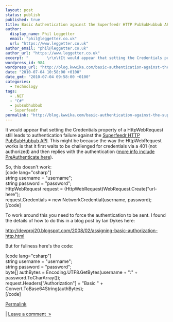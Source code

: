 ```yaml
---
layout: post
status: publish
published: true
title: Basic Authentication against the Superfeedr HTTP PubSubHubbub API using a .NET HttpWebRequest
author:
  display_name: Phil Leggetter
  email: "phil@leggetter.co.uk"
  url: "https://www.leggetter.co.uk"
author_email: "phil@leggetter.co.uk"
author_url: "https://www.leggetter.co.uk"
excerpt: "        \r\n\tIt would appear that setting the Credentials property of a HttpWebRequest still leads to authentication failure against the Superfeedr HTTP PubSubHubbub API. This might be because the way the HttpWebRequest works is that it first waits to be..."
wordpress_id: 984
wordpress_url: "http://blog.kwwika.com/basic-authentication-against-the-superfeedr-h"
date: "2010-07-04 10:58:00 +0100"
date_gmt: "2010-07-04 09:58:00 +0100"
categories:
  - Technology
tags:
  - .NET
  - "C#"
  - pubsubhubbub
  - Superfeedr
permalink: "http://blog.kwwika.com/basic-authentication-against-the-superfeedr-h"
---
```


<p>It would appear that setting the Credentials property of a HttpWebRequest still leads to authentication failure against the <a href="http://superfeedr.com/documentation#pubsubhubbub">Superfeedr HTTP PubSubHubbub API</a>. This might be because the way the HttpWebRequest works is that it first waits to be challenged for credentials via a 401 (not authorized) and then replies with the authentication (<a href="http://www.west-wind.com/weblog/posts/243915.aspx">more info include PreAuthenticate here</a>).</p>
<p>So, this doesn't work:<br />
[code lang="csharp"]<br />
string username = &quot;username&quot;;<br />
string password = &quot;password&quot;;<br />
HttpWebRequest request = (HttpWebRequest)WebRequest.Create(&quot;url-here&quot;);<br />
request.Credentials = new NetworkCredential(username, password);<br />
[/code]</p>
<p>To work around this you need to force the authentication to be sent. I found the details of how to do this in a blog post by Ian Dykes here:</p>
<p><a href="http://devproj20.blogspot.com/2008/02/assigning-basic-authorization-http.html">http://devproj20.blogspot.com/2008/02/assigning-basic-authorization-http.html</a></p>
<p>But for fullness here's the code:</p>
<p>[code lang="csharp"]<br />
string username = &quot;username&quot;;<br />
string password = &quot;password&quot;;<br />
byte[] authBytes = Encoding.UTF8.GetBytes(username + &quot;:&quot; + password.ToCharArray());<br />
request.Headers[&quot;Authorization&quot;] = &quot;Basic &quot; + Convert.ToBase64String(authBytes);<br />
[/code]</p>
<p><a href="http://blog.kwwika.com/basic-authentication-against-the-superfeedr-h">Permalink</a> </p>
<p>	| <a href="http://blog.kwwika.com/basic-authentication-against-the-superfeedr-h#comment">Leave a comment&nbsp;&nbsp;&raquo;</a></p>
